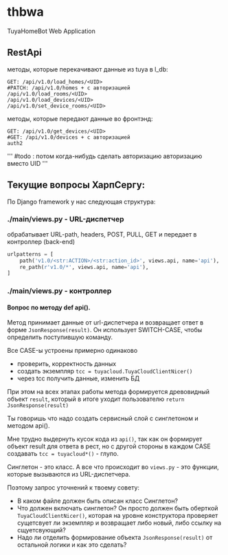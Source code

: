 # thbwa
 TuyaHomeBot Web Application

## RestApi
методы, которые перекачивают данные из tuya в l_db:

    GET: /api/v1.0/load_homes/<UID>
    #PATCH: /api/v1.0/homes + с авторизацией
    /api/v1.0/load_rooms/<UID>
    /api/v1.0/load_devices/<UID>
    /api/v1.0/set_device_rooms/<UID>
методы, которые передают данные во фронтэнд:

    GET: /api/v1.0/get_devices/<UID>
    #GET: /api/v1.0/devices + с авторизацией
    auth2

'''
    #todo : потом когда-нибудь сделать авторизацию
    авторизацию вместо UID
'''


## Текущие вопросы ХарпСергу:

По Django framework у нас следующая структура:
### ./main/views.py - URL-диспетчер
обрабатывает URL-path, headers, POST, PULL, GET и передает в контроллер (back-end) 
```python
urlpatterns = [
    path('v1.0/<str:ACTION>/<str:action_id>', views.api, name='api'),
    re_path(r'v1.0/*', views.api, name='api'),
]
```
### ./main/views.py - контроллер
#### Вопрос по методу **def api()**.

Метод принимает данные от url-диспетчера и возвращает ответ в форме `JsonResponse(result)`. Он использует SWITCH-CASE, чтобы определить поступившую команду.

Все CASE-ы устроены примерно одинаково
 - проверить, корректность данных
 - создать экземпляр `tcc = tuyacloud.TuyaCloudClientNicer()`
 - через tcc получить данные, изменить БД

При этом на всех этапах работы метода формируется древовидный объект `result`, который в итоге уходит пользователю `return JsonResponse(result)`

Ты говоришь что надо создать сервисный слой с синглетоном и методом api().

Мне трудно выдернуть кусок кода из `api()`, так как он формирует объект result для ответа в рест, но с другой стороны в каждом CASE создавать `tcc = tuyacloud*()` - глупо.

Синглетон - это класс. А все что происходит во `views.py` - это функции, которые вызываются из URL-диспетчера.

Поэтому запрос уточнений к твоему совету: 
 - В каком файле должен быть описан класс Синглетон?
 - Что должен включать синглетон? Он просто должен быть оберткой `TuyaCloudClientNicer()`, которая на уровне конструктора проверяет сущетсвует ли экземпляр и возвращает либо новый, либо ссылку на сщуетсвующий?
 - Надо ли отделить формирование объекта `JsonResponse(result)` от остальной логики и как это сделать? 
